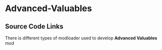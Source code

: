 # Advanced-Valuables

## Source Code Links
There is different types of modloader used to develop **Advanced Valuables** mod
